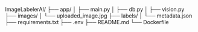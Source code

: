 ImageLabelerAI/
├── app/
│   ├── main.py
│   ├── db.py
│   ├── vision.py
├── images/
│   └── uploaded_image.jpg
├── labels/
│   └── metadata.json
├── requirements.txt
├── .env
├── README.md
└── Dockerfile
